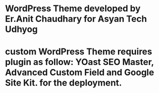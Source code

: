 #  WordPress Theme developed by  Er.Anit Chaudhary for Asyan Tech Udhyog
# custom WordPress Theme requires plugin as follow:  YOast SEO Master, Advanced Custom Field  and Google Site Kit. for the deployment. 
 
